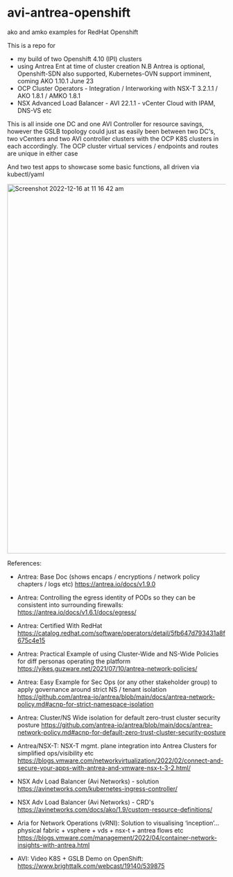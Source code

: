 # avi-antrea-openshift
ako and amko examples for RedHat Openshift

This is a repo for 
- my build of two Openshift 4.10 (IPI) clusters
- using Antrea Ent at time of cluster creation
  N.B Antrea is optional, Openshift-SDN also supported, Kubernetes-OVN support imminent, coming AKO 1.10.1 June 23
- OCP Cluster Operators - Integration / Interworking with NSX-T 3.2.1.1 / AKO 1.8.1 / AMKO 1.8.1
- NSX Advanced Load Balancer - AVI 22.1.1 - vCenter Cloud with IPAM, DNS-VS etc

This is all inside one DC and one AVI Controller for resource savings, however the GSLB topology could just as easily been between two DC's, two vCenters and two AVI controller clusters with the OCP K8S clusters in each accordingly. The OCP cluster virtual services / endpoints and routes are unique in either case

And two test apps to showcase some basic functions, all driven via kubectl/yaml


<img width="852" alt="Screenshot 2022-12-16 at 11 16 42 am" src="https://user-images.githubusercontent.com/67136481/207993547-fb147d51-618f-42f7-9bdb-40578ef8a6fa.png">


References:

 
- Antrea:  Base Doc (shows encaps / encryptions / network policy chapters / logs etc)
https://antrea.io/docs/v1.9.0
 
- Antrea: Controlling the egress identity of PODs so they can be consistent into surrounding firewalls:
https://antrea.io/docs/v1.6.1/docs/egress/
 
- Antrea: Certified With RedHat
https://catalog.redhat.com/software/operators/detail/5fb647d793431a8f675c4e15
 
- Antrea:  Practical Example of using Cluster-Wide and NS-Wide Policies for diff personas operating the platform 
https://yikes.guzware.net/2021/07/10/antrea-network-policies/
 
- Antrea:  Easy Example for Sec Ops (or any other stakeholder group)  to apply governance around strict NS / tenant isolation
https://github.com/antrea-io/antrea/blob/main/docs/antrea-network-policy.md#acnp-for-strict-namespace-isolation
 
- Antrea:  Cluster/NS Wide isolation for default zero-trust cluster security posture
https://github.com/antrea-io/antrea/blob/main/docs/antrea-network-policy.md#acnp-for-default-zero-trust-cluster-security-posture
 
- Antrea/NSX-T:  NSX-T mgmt. plane integration into Antrea Clusters for simplified ops/visibility etc
https://blogs.vmware.com/networkvirtualization/2022/02/connect-and-secure-your-apps-with-antrea-and-vmware-nsx-t-3-2.html/
  
- NSX Adv Load Balancer (Avi Networks) - solution
https://avinetworks.com/kubernetes-ingress-controller/

- NSX Adv Load Balancer (Avi Networks) - CRD's
https://avinetworks.com/docs/ako/1.9/custom-resource-definitions/
 
- Aria for Network Operations (vRNI): Solution to visualising ‘inception’… physical fabric + vsphere + vds + nsx-t + antrea flows etc
https://blogs.vmware.com/management/2022/04/container-network-insights-with-antrea.html
 
- AVI: Video K8S + GSLB Demo on OpenShift:
https://www.brighttalk.com/webcast/19140/539875
